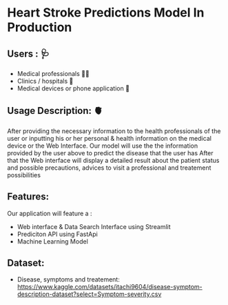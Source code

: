# Heart Stroke Predictions Model In Production

## Users : :stethoscope:
* Medical professionals :man_health_worker:
* Clinics / hospitals :hospital:
* Medical devices or phone application :iphone:

## Usage Description: :anatomical_heart:

After providing the necessary information to the health professionals of the user or inputting his or her personal & health information on the medical device or the Web Interface.
Our model will use the the information provided by the user above to predict the disease that the user has 
After that the Web interface will display a detailed result about the patient status and possible precautions, advices to visit a professional and treatement possibilities

## Features:
Our application will feature a :
* Web interface & Data Search Interface using Streamlit
* Prediciton API using FastApi
* Machine Learning Model

## Dataset: 
* Disease, symptoms and treatement:<br>
https://www.kaggle.com/datasets/itachi9604/disease-symptom-description-dataset?select=Symptom-severity.csv </br>
